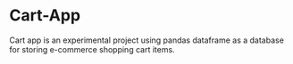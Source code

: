 # Cart-App

Cart app is an experimental project using pandas dataframe as a database for storing e-commerce shopping cart items.
